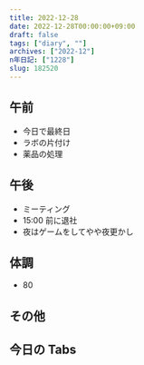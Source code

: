 ```yaml
---
title: 2022-12-28
date: 2022-12-28T00:00:00+09:00
draft: false
tags: ["diary", ""]
archives: ["2022-12"]
n年日記: ["1228"]
slug: 182520
---
```


## 午前

- 今日で最終日
- ラボの片付け
- 薬品の処理

## 午後

- ミーティング
- 15:00 前に退社
- 夜はゲームをしてやや夜更かし

## 体調

- 80

## その他

## 今日の Tabs
